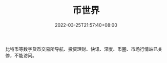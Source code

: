 ﻿---
weight: 
title: "币世界"
description: "比特币等数字货币交易所导航、投资理财、快讯、深度、币圈、市场行情站"
date: 2022-03-25T21:57:40+08:00
lastmod: 2022-03-25T16:45:40+08:00
draft: false
authors: ["Metabd"]
featuredImage: "bishijie.png"
link: ""
tags: ["元宇宙资讯","币世界"]
categories: ["navigation"]
navigation: ["元宇宙资讯"]
lightgallery: true
toc: true
pinned: false
recommend: false
recommend1: false
---
比特币等数字货币交易所导航、投资理财、快讯、深度、币圈、市场行情站已关停，不能访问。
